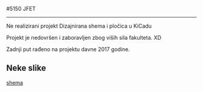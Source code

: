 #5150 JFET
***
Ne realizirani projekt 
Dizajnirana shema i pločica u KiCadu 

Projekt je nedovršen i zaboravljen zbog viših sila fakulteta. XD  


Zadnji put rađeno na projektu davne 2017 godine.

Neke slike
---
[shema](https://github.com/IHot98/5150_JFET/blob/main/Screenshot_1.png)
